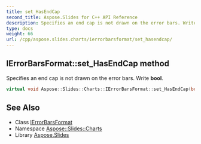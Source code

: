 ```yaml
---
title: set_HasEndCap
second_title: Aspose.Slides for C++ API Reference
description: Specifies an end cap is not drawn on the error bars. Write bool.
type: docs
weight: 66
url: /cpp/aspose.slides.charts/ierrorbarsformat/set_hasendcap/
---
```

## IErrorBarsFormat::set_HasEndCap method


Specifies an end cap is not drawn on the error bars. Write **bool**.

```cpp
virtual void Aspose::Slides::Charts::IErrorBarsFormat::set_HasEndCap(bool value)=0
```

## See Also

* Class [IErrorBarsFormat](../)
* Namespace [Aspose::Slides::Charts](../../)
* Library [Aspose.Slides](../../../)
